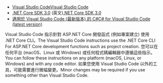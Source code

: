 * [<span data-ttu-id="31d04-101">Visual Studio Code</span><span class="sxs-lookup"><span data-stu-id="31d04-101">Visual Studio Code</span></span>](https://code.visualstudio.com/download)
* <span data-ttu-id="31d04-102">[.NET Core SDK 3.0](https://dotnet.microsoft.com/download/dotnet-core/3.0) \(英文\)</span><span class="sxs-lookup"><span data-stu-id="31d04-102">[.NET Core SDK 3.0](https://dotnet.microsoft.com/download/dotnet-core/3.0)</span></span>
* [<span data-ttu-id="31d04-103">適用於 Visual Studio Code (最新版本) 的 C#</span><span class="sxs-lookup"><span data-stu-id="31d04-103">C# for Visual Studio Code (latest version)</span></span>](https://marketplace.visualstudio.com/items?itemName=ms-vscode.csharp)

<span data-ttu-id="31d04-104">Visual Studio Code 指示針對 ASP.NET Core 開發函式 (例如專案建立) 使用 .NET Core CLI。</span><span class="sxs-lookup"><span data-stu-id="31d04-104">The Visual Studio Code instructions use the .NET Core CLI For ASP.NET Core development functions such as project creation.</span></span> <span data-ttu-id="31d04-105">您可以在任何平台 (macOS、Linux 或 Windows) 或任何程式碼編輯器中遵循這些指示。</span><span class="sxs-lookup"><span data-stu-id="31d04-105">You can follow these instructions on any platform (macOS, Linux, or Windows) and with any code editor.</span></span> <span data-ttu-id="31d04-106">如果您使用 Visual Studio Code 以外的工具，可能需要進行微幅變更。</span><span class="sxs-lookup"><span data-stu-id="31d04-106">Minor changes may be required if you use something other than Visual Studio Code.</span></span>
